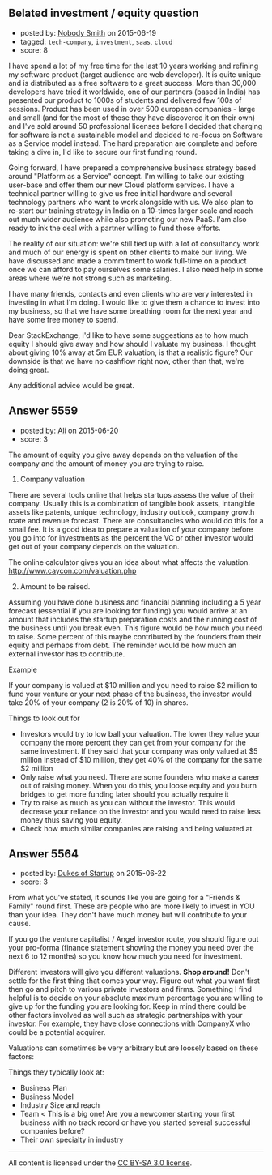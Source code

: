 ## Belated investment / equity question

- posted by: [Nobody Smith](https://stackexchange.com/users/6497992/nobody-smith) on 2015-06-19
- tagged: `tech-company`, `investment`, `saas`, `cloud`
- score: 8

<p>I have spend a lot of my free time for the last 10 years working and refining my software product (target audience are web developer). It is quite unique and is distributed as a free software to a great success. More than 30,000 developers have tried it worldwide, one of our partners (based in India) has presented our product to 1000s of students and delivered few 100s of sessions. Product has been used in over 500 european companies - large and small (and for the most of those they have discovered it on their own) and I've sold around 50 professional licenses before I decided that charging for software is not a sustainable model and decided to re-focus on Software as a Service model instead. The hard preparation are complete and before taking a dive in, I'd like to secure our first funding round.</p>

<p>Going forward, I have prepared a comprehensive business strategy based around "Platform as a Service" concept. I'm willing to take our existing user-base and offer them our new Cloud platform services. I have a technical partner willing to give us free initial hardware and several technology partners who want to work alongside with us. We also plan to re-start our training strategy in India on a 10-times larger scale and reach out much wider audience while also promoting our new PaaS. I'am also ready to ink the deal with a partner willing to fund those efforts.</p>

<p>The reality of our situation: we're still tied up with a lot of consultancy work and much of our energy is spent on other clients to make our living. We have discussed and made a commitment to work full-time on a product once we can afford to pay ourselves some salaries. I also need help in some areas where we're not strong such as marketing.</p>

<p>I have many friends, contacts and even clients who are very interested in investing in what I'm doing. I would like to give them a chance to invest into my business, so that we have some breathing room for the next year and have some free money to spend.</p>

<p>Dear StackExchange, I'd like to have some suggestions as to how much equity I should give away and how should I valuate my business. I thought about giving 10% away at 5m EUR valuation, is that a realistic figure? Our downside is that we have no cashflow right now, other than that, we're doing great.</p>

<p>Any additional advice would be great.</p>



## Answer 5559

- posted by: [Ali](https://stackexchange.com/users/2815644/ali) on 2015-06-20
- score: 3

<p>The amount of equity you give away depends on the valuation of the company and the amount of money you are trying to raise. </p>

<ol>
<li>Company valuation</li>
</ol>

<p>There are several tools online that helps startups assess the value of their company. Usually this is a combination of tangible book assets, intangible assets like patents, unique technology, industry outlook, company growth roate and revenue forecast. There are consultancies who would do this for a small fee. It is a good idea to prepare a valuation of your company before you go into for investments as the percent the VC or other investor would get out of your company depends on the valuation. </p>

<p>The online calculator gives you an idea about what affects the valuation. <a href="http://www.caycon.com/valuation.php" rel="nofollow">http://www.caycon.com/valuation.php</a></p>

<ol start="2">
<li>Amount to be raised.</li>
</ol>

<p>Assuming you have done business and financial planning including a 5 year forecast (essential if you are looking for funding) you would arrive at an amount that includes the startup preparation costs and the running cost of the business until you break even. This figure would be how much you need to raise. Some percent of this maybe contributed by the founders from their equity and perhaps from debt. The reminder would be how much an external investor has to contribute. </p>

<p>Example</p>

<p>If your company is valued at $10 million and you need to raise $2 million to fund your venture or your next phase of the business, the investor would take 20% of your company (2 is 20% of 10) in shares. </p>

<p>Things to look out for</p>

<ul>
<li>Investors would try to low ball your valuation. The lower they value your company the more percent they can get from your company for the same investment. If they said that your company was only valued at $5 million instead of $10 million, they get 40% of the company for the same $2 million</li>
<li>Only raise what you need. There are some founders who make a career out of raising money. When you do this, you loose equity and you burn bridges to get more funding later should you actually require it</li>
<li>Try to raise as much as you can without the investor. This would decrease your reliance on the investor and you would need to raise less money thus saving you equity.</li>
<li>Check how much similar companies are raising and being valuated at.</li>
</ul>



## Answer 5564

- posted by: [Dukes of Startup](https://stackexchange.com/users/6506233/dukes-of-startup) on 2015-06-22
- score: 3

<p>From what you've stated, it sounds like you are going for a "Friends &amp; Family" round first. These are people who are more likely to invest in YOU than your idea. They don't have much money but will contribute to your cause. </p>

<p>If you go the venture capitalist / Angel investor route, you should figure out your pro-forma (finance statement showing the money you need over the next 6 to 12 months) so you know how much you need for investment.</p>

<p>Different investors will give you different valuations. <strong>Shop around!</strong> Don't settle for the first thing that comes your way. Figure out what you want first then go and pitch to various private investors and firms. Something I find helpful is to decide on your absolute maximum percentage you are willing to give up for the funding you are looking for. Keep in mind there could be other factors involved as well such as strategic partnerships with your investor. For example, they have close connections with CompanyX who could be a potential acquirer.</p>

<p>Valuations can sometimes be very arbitrary but are loosely based on these factors:</p>

<p>Things they typically look at:</p>

<ul>
<li>Business Plan</li>
<li>Business Model</li>
<li>Industry Size and reach</li>
<li>Team &lt; This is a big one! Are you a newcomer starting your first business with no track record or have you started several successful companies before?</li>
<li>Their own specialty in industry </li>
</ul>




---

All content is licensed under the [CC BY-SA 3.0 license](https://creativecommons.org/licenses/by-sa/3.0/).
